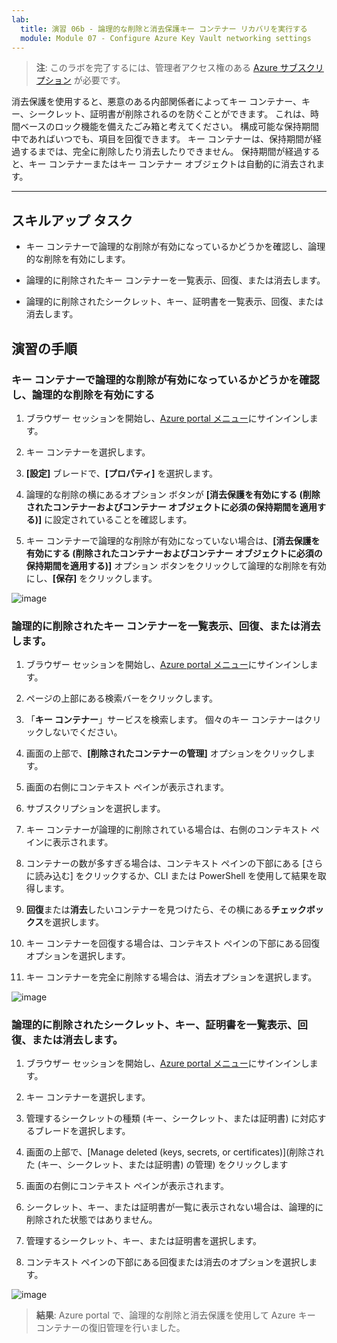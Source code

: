 ```yaml
---
lab:
  title: 演習 06b - 論理的な削除と消去保護キー コンテナー リカバリを実行する
  module: Module 07 - Configure Azure Key Vault networking settings
---
```



>**注**: このラボを完了するには、管理者アクセス権のある [Azure サブスクリプション](https://azure.microsoft.com/en-us/free/?azure-portal=true) が必要です。 


消去保護を使用すると、悪意のある内部関係者によってキー コンテナー、キー、シークレット、証明書が削除されるのを防ぐことができます。 これは、時間ベースのロック機能を備えたごみ箱と考えてください。 構成可能な保持期間中であればいつでも、項目を回復できます。 キー コンテナーは、保持期間が経過するまでは、完全に削除したり消去したりできません。 保持期間が経過すると、キー コンテナーまたはキー コンテナー オブジェクトは自動的に消去されます。

---

## スキルアップ タスク

- キー コンテナーで論理的な削除が有効になっているかどうかを確認し、論理的な削除を有効にします。

- 論理的に削除されたキー コンテナーを一覧表示、回復、または消去します。

- 論理的に削除されたシークレット、キー、証明書を一覧表示、回復、または消去します。

## 演習の手順 

### キー コンテナーで論理的な削除が有効になっているかどうかを確認し、論理的な削除を有効にする

1. ブラウザー セッションを開始し、[Azure portal メニュー](https://portal.azure.com/)にサインインします。
   
2. キー コンテナーを選択します。

3. **[設定]** ブレードで、**[プロパティ]** を選択します。

4. 論理的な削除の横にあるオプション ボタンが **[消去保護を有効にする (削除されたコンテナーおよびコンテナー オブジェクトに必須の保持期間を適用する)]** に設定されていることを確認します。

5. キー コンテナーで論理的な削除が有効になっていない場合は、**[消去保護を有効にする (削除されたコンテナーおよびコンテナー オブジェクトに必須の保持期間を適用する)]** オプション ボタンをクリックして論理的な削除を有効にし、**[保存]** をクリックします。

![image](https://github.com/MicrosoftLearning/Secure-Azure-services-and-workloads-with-Microsoft-Cloud-Security-Benchmark/assets/91347931/06131a60-7f00-4764-a424-87ea41a78394)


### 論理的に削除されたキー コンテナーを一覧表示、回復、または消去します。

1. ブラウザー セッションを開始し、[Azure portal メニュー](https://portal.azure.com/)にサインインします。
   
2. ページの上部にある検索バーをクリックします。

3. 「**キー コンテナー**」サービスを検索します。 個々のキー コンテナーはクリックしないでください。

4. 画面の上部で、**[削除されたコンテナーの管理]** オプションをクリックします。

5. 画面の右側にコンテキスト ペインが表示されます。

6. サブスクリプションを選択します。

7. キー コンテナーが論理的に削除されている場合は、右側のコンテキスト ペインに表示されます。

8. コンテナーの数が多すぎる場合は、コンテキスト ペインの下部にある [さらに読み込む] をクリックするか、CLI または PowerShell を使用して結果を取得します。

9. **回復**または**消去**したいコンテナーを見つけたら、その横にある**チェックボックス**を選択します。

10. キー コンテナーを回復する場合は、コンテキスト ペインの下部にある回復オプションを選択します。

11. キー コンテナーを完全に削除する場合は、消去オプションを選択します。

![image](https://github.com/MicrosoftLearning/Secure-Azure-services-and-workloads-with-Microsoft-Cloud-Security-Benchmark/assets/91347931/f41c0673-3832-4d3f-8b05-48e46e6c2282)


### 論理的に削除されたシークレット、キー、証明書を一覧表示、回復、または消去します。

1. ブラウザー セッションを開始し、[Azure portal メニュー](https://portal.azure.com/)にサインインします。
   
2. キー コンテナーを選択します。

3. 管理するシークレットの種類 (キー、シークレット、または証明書) に対応するブレードを選択します。

4. 画面の上部で、[Manage deleted (keys, secrets, or certificates)](削除された (キー、シークレット、または証明書) の管理) をクリックします

5. 画面の右側にコンテキスト ペインが表示されます。

6. シークレット、キー、または証明書が一覧に表示されない場合は、論理的に削除された状態ではありません。

7. 管理するシークレット、キー、または証明書を選択します。

8. コンテキスト ペインの下部にある回復または消去のオプションを選択します。

![image](https://github.com/MicrosoftLearning/Secure-Azure-services-and-workloads-with-Microsoft-Cloud-Security-Benchmark/assets/91347931/dab95f78-1642-4883-b56f-70e1e5320d45)


  > **結果**: Azure portal で、論理的な削除と消去保護を使用して Azure キー コンテナーの復旧管理を行いました。
